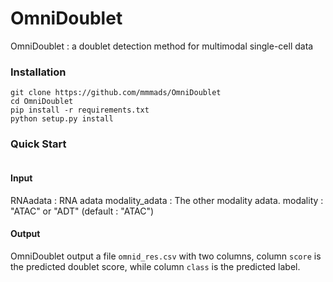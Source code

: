 # OmniDoublet
OmniDoublet : a doublet detection method for multimodal single-cell data

### Installation
```
git clone https://github.com/mmmads/OmniDoublet
cd OmniDoublet
pip install -r requirements.txt 
python setup.py install
```

### Quick Start
```

```

#### Input
RNAadata : RNA adata
modality_adata : The other modality adata.
modality : "ATAC" or "ADT" (default : "ATAC")


#### Output
OmniDoublet output a file `omnid_res.csv` with two columns, column `score` is the predicted doublet score, while column `class` is the predicted label.